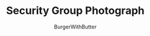 ---
media: "images/rounds/round_1/security_group_photo.png"
media_type: image
title: Security Group Photograph
author: [BurgerWithButter]
desc: Paladin Trieu, Jessie Faden, Jimmy Novach, Marvin McLight, and Officer Beepsky all pose for a journalist's photograph. The other half of Security are not present here.
---